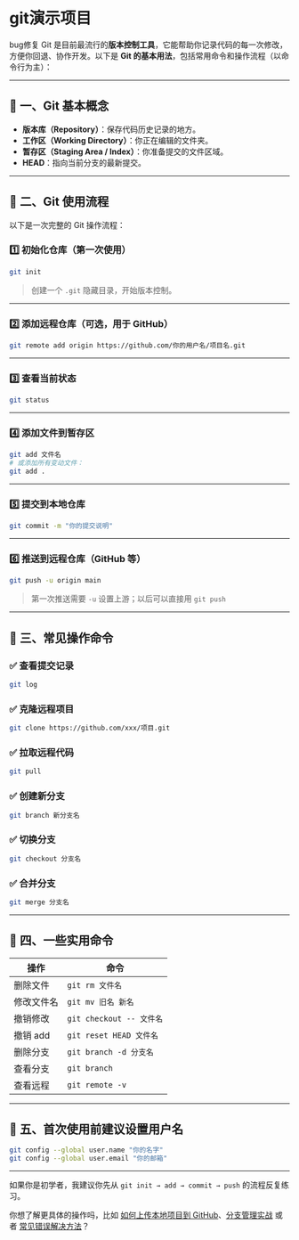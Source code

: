# git演示项目
bug修复
Git 是目前最流行的**版本控制工具**，它能帮助你记录代码的每一次修改，方便你回退、协作开发。以下是 **Git 的基本用法**，包括常用命令和操作流程（以命令行为主）：

---

## 🧱 一、Git 基本概念

* **版本库（Repository）**：保存代码历史记录的地方。
* **工作区（Working Directory）**：你正在编辑的文件夹。
* **暂存区（Staging Area / Index）**：你准备提交的文件区域。
* **HEAD**：指向当前分支的最新提交。

---

## 🚀 二、Git 使用流程

以下是一次完整的 Git 操作流程：

### 1️⃣ 初始化仓库（第一次使用）

```bash
git init
```

> 创建一个 `.git` 隐藏目录，开始版本控制。

---

### 2️⃣ 添加远程仓库（可选，用于 GitHub）

```bash
git remote add origin https://github.com/你的用户名/项目名.git
```

---

### 3️⃣ 查看当前状态

```bash
git status
```

---

### 4️⃣ 添加文件到暂存区

```bash
git add 文件名
# 或添加所有变动文件：
git add .
```

---

### 5️⃣ 提交到本地仓库

```bash
git commit -m "你的提交说明"
```

---

### 6️⃣ 推送到远程仓库（GitHub 等）

```bash
git push -u origin main
```

> 第一次推送需要 `-u` 设置上游；以后可以直接用 `git push`

---

## 🔄 三、常见操作命令

### ✅ 查看提交记录

```bash
git log
```

### ✅ 克隆远程项目

```bash
git clone https://github.com/xxx/项目.git
```

### ✅ 拉取远程代码

```bash
git pull
```

### ✅ 创建新分支

```bash
git branch 新分支名
```

### ✅ 切换分支

```bash
git checkout 分支名
```

### ✅ 合并分支

```bash
git merge 分支名
```

---

## 🧹 四、一些实用命令

| 操作     | 命令                    |
| ------ | --------------------- |
| 删除文件   | `git rm 文件名`          |
| 修改文件名  | `git mv 旧名 新名`        |
| 撤销修改   | `git checkout -- 文件名` |
| 撤销 add | `git reset HEAD 文件名`  |
| 删除分支   | `git branch -d 分支名`   |
| 查看分支   | `git branch`          |
| 查看远程   | `git remote -v`       |

---

## 🧪 五、首次使用前建议设置用户名

```bash
git config --global user.name "你的名字"
git config --global user.email "你的邮箱"
```

---

如果你是初学者，我建议你先从 `git init → add → commit → push` 的流程反复练习。

你想了解更具体的操作吗，比如 [如何上传本地项目到 GitHub](f)、[分支管理实战](f) 或者 [常见错误解决方法](f)？
